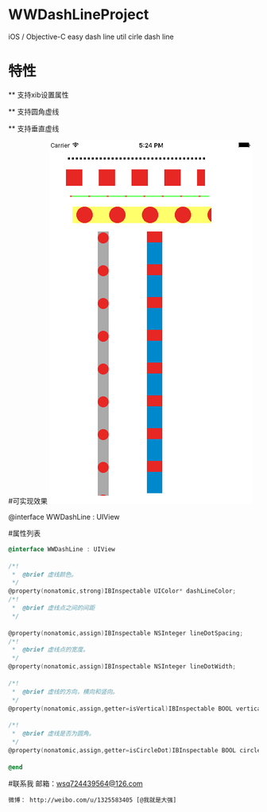 # WWDashLineProject
iOS / Objective-C easy dash line util  cirle dash line 

# 特性
** 支持xib设置属性

** 支持圆角虚线

** 支持垂直虚线

#可实现效果
![WWDashLineProject](https://github.com/alstonwei/WWDashLineProject/blob/master/SCREENSHOT/01.png) 

@interface WWDashLine : UIView


#属性列表
``` Objective-C
@interface WWDashLine : UIView

/*!
 *  @brief 虚线颜色。
 */
@property(nonatomic,strong)IBInspectable UIColor* dashLineColor;
/*!
 *  @brief 虚线点之间的间距
 */

@property(nonatomic,assign)IBInspectable NSInteger lineDotSpacing;
/*!
 *  @brief 虚线点的宽度。
 */
@property(nonatomic,assign)IBInspectable NSInteger lineDotWidth;

/*!
 *  @brief 虚线的方向，横向和竖向。
 */
@property(nonatomic,assign,getter=isVertical)IBInspectable BOOL vertical;

/*!
 *  @brief 虚线是否为圆角。
 */
@property(nonatomic,assign,getter=isCircleDot)IBInspectable BOOL circleDot;

@end
```


#联系我
    邮箱：wsq724439564@126.com 

    微博： http://weibo.com/u/1325583405 [@我就是大强]
